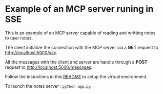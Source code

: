 # Example of an MCP server runing in SSE

This is an example of an MCP server capable of reading and writting notes to user notes.

The client initialize the connection with the MCP server via a **GET** request to [http://localhost:5000/sse](http://localhost:5000/sse).

All the messages with the client and server are handle through a **POST** request to [http://localhost:5000/messages](http://localhost:5000/messages).

Follow the instuctions in this [README](../README.md) to setup the virtual environment.

To launch the notes server : `python app.py`
